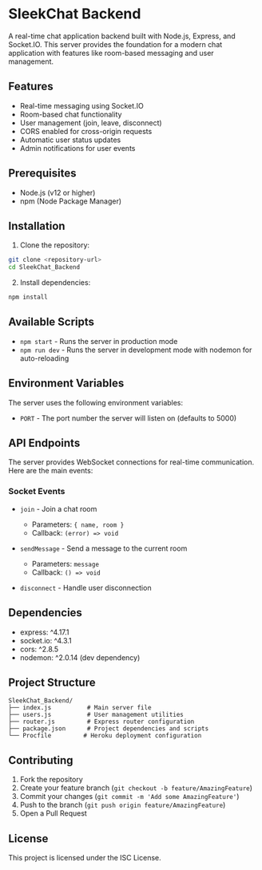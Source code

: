 # SleekChat Backend

A real-time chat application backend built with Node.js, Express, and Socket.IO. This server provides the foundation for a modern chat application with features like room-based messaging and user management.

## Features

- Real-time messaging using Socket.IO
- Room-based chat functionality
- User management (join, leave, disconnect)
- CORS enabled for cross-origin requests
- Automatic user status updates
- Admin notifications for user events

## Prerequisites

- Node.js (v12 or higher)
- npm (Node Package Manager)

## Installation

1. Clone the repository:

```bash
git clone <repository-url>
cd SleekChat_Backend
```

2. Install dependencies:

```bash
npm install
```

## Available Scripts

- `npm start` - Runs the server in production mode
- `npm run dev` - Runs the server in development mode with nodemon for auto-reloading

## Environment Variables

The server uses the following environment variables:

- `PORT` - The port number the server will listen on (defaults to 5000)

## API Endpoints

The server provides WebSocket connections for real-time communication. Here are the main events:

### Socket Events

- `join` - Join a chat room

  - Parameters: `{ name, room }`
  - Callback: `(error) => void`

- `sendMessage` - Send a message to the current room

  - Parameters: `message`
  - Callback: `() => void`

- `disconnect` - Handle user disconnection

## Dependencies

- express: ^4.17.1
- socket.io: ^4.3.1
- cors: ^2.8.5
- nodemon: ^2.0.14 (dev dependency)

## Project Structure

```
SleekChat_Backend/
├── index.js          # Main server file
├── users.js          # User management utilities
├── router.js         # Express router configuration
├── package.json      # Project dependencies and scripts
└── Procfile         # Heroku deployment configuration
```

## Contributing

1. Fork the repository
2. Create your feature branch (`git checkout -b feature/AmazingFeature`)
3. Commit your changes (`git commit -m 'Add some AmazingFeature'`)
4. Push to the branch (`git push origin feature/AmazingFeature`)
5. Open a Pull Request

## License

This project is licensed under the ISC License.
